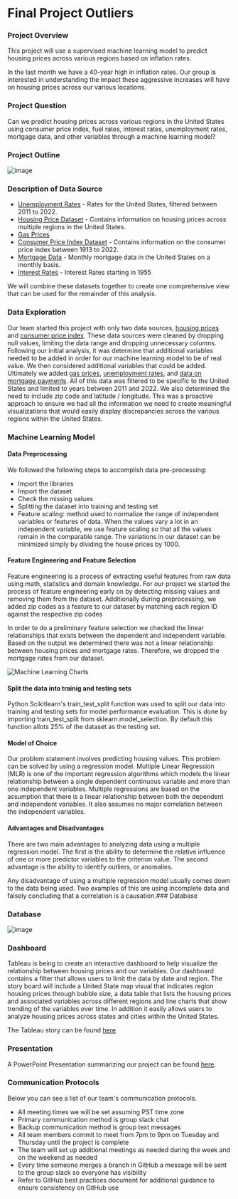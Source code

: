 # Final Project Outliers

### Project Overview
This project will use a supervised machine learning model to predict housing prices across various regions based on inflation rates.

In the last month we have a 40-year high in inflation rates. Our group is interested in understanding the impact these aggressive increases will have on housing prices across our various locations.

### Project Question
Can we predict housing prices across various regions in the United States using consumer price index, fuel rates, interest rates, unemployment rates, mortgage data, and other variables through a machine learning model? 

### Project Outline

![image](https://user-images.githubusercontent.com/91712554/160052377-8fbe0ddc-3ca1-44f3-81ab-e82281392d9b.png)


### Description of Data Source 
 * [Unemployment Rates](https://data.oecd.org/unemp/unemployment-rate.htm) - Rates for the United States, filtered between 2011 to 2022. 
 * [Housing Price Dataset](https://www.kaggle.com/paultimothymooney/zillow-house-price-data?select=Sale_Prices_City.csv) - Contains information on housing prices across multiple regions in the United States. 
 * [Gas Prices](https://www.eia.gov/dnav/pet/hist/LeafHandler.ashx?n=PET&s=EMD_EPD2D_PTE_R50_DPG&f=W)
 * [Consumer Price Index Dataset](https://fred.stlouisfed.org/series/CPIAUCNS) - Contains information on the consumer price index between 1913 to 2022.
 * [Mortgage Data](https://www.fhfa.gov/DataTools/Downloads/Pages/National-Mortgage-Database-Aggregate-Data.aspx) - Monthly mortgage data in the United States on a monthly basis. 
 * [Interest Rates](https://fred.stlouisfed.org/series/FEDFUNDS) - Interest Rates starting in 1955

We will combine these datasets together to create one comprehensive view that can be used for the remainder of this analysis.

### Data Exploration 
Our team started this project with only two data sources, [housing prices](https://www.kaggle.com/paultimothymooney/zillow-house-price-data?select=Sale_Prices_City.csv) and [consumer price index](https://fred.stlouisfed.org/series/CPIAUCNS). These data sources were cleaned by dropping null values, limiting the data range and dropping unnecessary columns. Following our initial analysis, it was determine that additional variables needed to be added in order for our machine learning model to be of real value. We then considered additional variables that could be added. Ultimately we added [gas prices](https://www.eia.gov/dnav/pet/hist/LeafHandler.ashx?n=PET&s=EMD_EPD2D_PTE_R50_DPG&f=W),  [unemployment rates](https://data.oecd.org/unemp/unemployment-rate.htm), and [data on mortgage payments](https://www.fhfa.gov/DataTools/Downloads/Pages/National-Mortgage-Database-Aggregate-Data.aspx). All of this data was filtered to be specific to the United States and limited to years between 2011 and 2022. We also determined the need to include zip code and latitude / longitude. This was a proactive approach to ensure we had all the information we need to create meaningful visualizations that would easily display discrepancies across the various regions within the United States. 


### Machine Learning Model
#### Data Preprocessing
We followed the following steps to accomplish data pre-processing:
 * Import the libraries
 * Import the dataset
 * Check the missing values
 * Splitting the dataset into training and testing set
 * Feature scaling: method used to normalize the range of independent variables or features of data. When the values vary a lot in an independent variable, we use feature scaling so that all the values remain in the comparable range. The variations in our dataset can be minimized simply by dividing the house prices by 1000.

  #### Feature Engineering and Feature Selection

 Feature engineering is a process of extracting useful features from raw data using math, statistics and domain knowledge. For our project we started the process of feature engineering early on by detecting missing values and removing them from the dataset. Additionally during preprocessing, we added zip codes as a feature to our dataset by matching each region ID against the respective zip codes

 In order to do a preliminary feature selection we checked the linear relationships that exists between the dependent and independent variable. Based on the output we determined there was not a linear relationship between housing prices and mortgage rates. Therefore, we dropped the mortgage rates from our dataset. 
 
![Machine Learning Charts](https://user-images.githubusercontent.com/91712554/160052560-38988a82-ceac-410f-9708-05174fbd972a.png)


 #### Split the data into trainig and testing sets
 Python Scikitlearn's train_test_split function was used to split our data into training and testing sets for model performance evaluation. This is done by importing train_test_split from sklearn.model_selection. By default this function allots 25% of the dataset as the testing set.

 #### Model of Choice
 Our problem statement involves predicting housing values. This problem can be solved by using a regression model. Multiple Linear Regression (MLR) is one of the important regression algorithms which models the linear relationship between a single dependent continuous variable and more than one independent variables. Multiple regressions are based on the assumption that there is a linear relationship between both the dependent and independent variables. It also assumes no major correlation between the independent variables.
 
#### Advantages and Disadvantages 
 There are two main advantages to analyzing data using a multiple regression model. The first is the ability to determine the relative influence of one or more predictor variables to the criterion value. The second advantage is the ability to identify outliers, or anomalies.

 Any disadvantage of using a multiple regression model usually comes down to the data being used. Two examples of this are using incomplete data and falsely concluding that a correlation is a causation.### Database

### Database

![image](https://github.com/pbthompson92/Final_Project_Outliers/blob/main/Images/ERD.png)

### Dashboard 
Tableau is being to create an interactive dashboard to help visualize the relationship between housing prices and our variables.  Our dashboard contains a filter that allows users to limit the data by date and region. The story board will include a United State map visual that indicates region housing prices through bubble size, a data table that lists the housing prices and associated variables across different regions and line charts that show trending of the variables over time. In addition it easily allows users to analyze housing prices across states and cities within the United States. 

The Tableau story can be found [here](https://public.tableau.com/app/profile/paula.thompson/viz/OutlierProject/Story1?publish=yes).

### Presentation
A PowerPoint Presentation summarizing our project can be found [here](https://github.com/pbthompson92/Final_Project_Outliers/blob/main/Final%20Presentation.pptx). 

### Communication Protocols 
Below you can see a list of our team's communication protocols. 

 * All meeting times we will be set assuming PST time zone
 * Primary communication method is group slack chat
 * Backup communication method is group text messages
 * All team members commit to meet from 7pm to 9pm on Tuesday and Thursday until the project is complete
 * The team will set up additional meetings as needed during the week and on the weekend as needed 
 * Every time someone merges a branch in GitHub a message will be sent to the group slack so everyone has visibility 
 * Refer to GitHub best practices document for additional guidance to ensure consistency on GitHub use  

